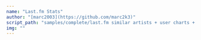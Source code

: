 ```yaml
---
name: "Last.fm Stats"
author: "[marc2003](https://github.com/marc2k3)"
script_path: "samples/complete/last.fm similar artists + user charts + recent tracks.js"
img: ""
---
```

